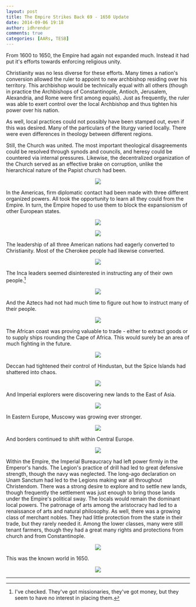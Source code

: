 ```yaml
---
layout: post
title: The Empire Strikes Back 69 - 1650 Update
date: 2014-09-06 19:18
author: idhrendur
comments: true
categories: [AARs, TESB]
---
```

From 1600 to 1650, the Empire had again not expanded much. Instead it had put it's efforts towards enforcing religious unity.

Christianity was no less diverse for these efforts. Many times a nation's conversion allowed the ruler to appoint to new archbishop residing over his territory. This archbishop would be technically equal with all others (though in practice the Archbishops of Constantinople, Antioch, Jerusalem, Alexandria, and Rome were first among equals). Just as frequently, the ruler was able to exert control over the local Archbishop and thus tighten his power over his nation.

As well, local practices could not possibly have been stamped out, even if this was desired. Many of the particulars of the liturgy varied locally. There were even differences in theology between different regions.

Still, the Church was united. The most important theological disagreements could be resolved through synods and councils, and heresy could be countered via internal pressures. Likewise, the decentralized organization of the Church served as an effective brake on corruption, unlike the hierarchical nature of the Papist church had been.
<p align="center"><img src="/assets/tesb_images/69-1.png"></p>

In the Americas, firm diplomatic contact had been made with three different organized powers. All took the opportunity to learn all they could from the Empire. In turn, the Empire hoped to use them to block the expansionism of other European states.
<p align="center"><img src="/assets/tesb_images/69-2.png"></p><p align="center"><img src="/assets/tesb_images/69-3.png"></p>

The leadership of all three American nations had eagerly converted to Christianity. Most of the Cherokee people had likewise converted.
<p align="center"><img src="/assets/tesb_images/69-4.png"></p>

The Inca leaders seemed disinterested in instructing any of their own people.[^1]
<p align="center"><img src="/assets/tesb_images/69-5.png"></p>

And the Aztecs had not had much time to figure out how to instruct many of their people.
<p align="center"><img src="/assets/tesb_images/69-6.png"></p>

The African coast was proving valuable to trade - either to extract goods or to supply ships rounding the Cape of Africa. This would surely be an area of much fighting in the future.
<p align="center"><img src="/assets/tesb_images/69-7.png"></p>

Deccan had tightened their control of Hindustan, but the Spice Islands had shattered into chaos.
<p align="center"><img src="/assets/tesb_images/69-8.png"></p>

And Imperial explorers were discovering new lands to the East of Asia.
<p align="center"><img src="/assets/tesb_images/69-9.png"></p>

In Eastern Europe, Muscowy was growing ever stronger.
<p align="center"><img src="/assets/tesb_images/69-10.png"></p>

And borders continued to shift within Central Europe.
<p align="center"><img src="/assets/tesb_images/69-11.png"></p>

Within the Empire, the Imperial Bureaucracy had left power firmly in the Emperor's hands. The Legion's practice of drill had led to great defensive strength, though the navy was neglected. The long-ago declaration on Unam Sanctum had led to the Legions making war all throughout Christendom. There was a strong desire to explore and to settle new lands, though frequently the settlement was just enough to bring those lands under the Empire's political sway. The locals would remain the dominant local powers. The patronage of arts among the aristocracy had led to a renaissance of arts and natural philosophy. As well, there was a growing class of merchant nobles. They had little protection from the state in their trade, but they rarely needed it. Among the lower classes, many were still tenant farmers, though they had a great many rights and protections from church and from Constantinople.
<p align="center"><img src="/assets/tesb_images/69-12.png"></p>

This was the known world in 1650.
<p align="center"><img src="/assets/tesb_images/69-13.png"></p>

***

[^1]: I've checked. They've got missionaries, they've got money, but they seem to have no interest in placing them.[^sub]  

[^sub]: Playing further, they seem to have gotten over their indecisiveness. Finally.
